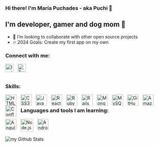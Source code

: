 ### Hi there! I'm María Puchades - aka Puchi 👋 

## I'm developer, gamer and dog mom 🐶

- 💞️ I’m looking to collaborate with other open source projects
- 🔥 2024 Goals: Create my first app on my own

### Connect with me:
[<img align="left" alt="Instagram" width="26px" src="https://cdn.jsdelivr.net/npm/simple-icons@3.0.1/icons/instagram.svg" style="padding-right:10px;" />][instagram]
[<img align="left" alt="Twitter" width="26px" src="https://cdn.jsdelivr.net/npm/simple-icons@3.13.0/icons/twitter.svg" style="padding-right:10px;" />][twitter]


&nbsp;&nbsp;
&nbsp;&nbsp;
---

### Skills:

<img align="left" alt="HTML5" width="35px" src="https://cdn.jsdelivr.net/gh/devicons/devicon/icons/html5/html5-original.svg" style="padding-right:10px;" />
<img align="left" alt="CSS3" width="35px" src="https://cdn.jsdelivr.net/gh/devicons/devicon/icons/css3/css3-original.svg" style="padding-right:10px;" />
<img align="left" alt="JavaScript" width="35px" src="https://cdn.jsdelivr.net/gh/devicons/devicon/icons/javascript/javascript-original.svg" style="padding-right:10px;" />
<img align="left" alt="React" width="35px" src="https://cdn.jsdelivr.net/npm/react-devicon@0.1.9/react/original-wordmark/ReactOriginalWordmark.svg" style="padding-right:10px;" />
<img align="left" alt="RubyOnRails" width="35px" src="https://cdn.jsdelivr.net/npm/react-devicon@0.1.9/ruby/original-wordmark/RubyOriginalWordmark.svg" style="padding-right:10px;" />
<img align="left" alt="Rails" width="35px" src="https://cdn.jsdelivr.net/npm/react-devicon@0.1.9/rails/original-wordmark/RailsOriginalWordmark.svg" style="padding-right:10px;" />

<img align="left" alt="MongoDB" width="35px" src="https://cdn.jsdelivr.net/gh/devicons/devicon/icons/mongodb/mongodb-original.svg" style="padding-right:10px;" />
<img align="left" alt="MySQL" width="35px" src="https://cdn.jsdelivr.net/npm/react-devicon@0.1.9/mysql/original-wordmark/MysqlOriginalWordmark.svg" style="padding-right:10px;" />
<img align="left" alt="GitHub" width="35px" src="https://cdn.jsdelivr.net/npm/react-devicon@0.1.9/github/original/GithubOriginal.svg" style="padding-right:10px;" />
<img align="left" alt="AmazonWebServices" width="35px" src="https://cdn.jsdelivr.net/npm/react-devicon@0.1.9/amazonwebservices/original-wordmark/AmazonwebservicesOriginalWordmark.svg" style="padding-right:10px;" />
<img align="left" alt="Confluence" width="35px" src="https://cdn.jsdelivr.net/npm/react-devicon@0.1.9/confluence/original-wordmark/ConfluenceOriginalWordmark.svg" style="padding-right:10px;" />


&nbsp;&nbsp;
&nbsp;&nbsp;

### Languages and tools I am learning:
<img align="left" alt="Angular" width="35px" src="https://cdn.jsdelivr.net/npm/react-devicon@0.1.9/angularjs/original/AngularjsOriginal.svg" style="padding-right:10px;" />
<img align="left" alt="Node.js" width="40px" src="https://cdn.jsdelivr.net/npm/react-devicon@0.1.9/nodejs/original-wordmark/NodejsOriginalWordmark.svg" style="padding-right:10px;" />
<img align="left" alt="Android" width="35px" src="https://cdn.jsdelivr.net/npm/react-devicon@0.1.9/android/original-wordmark/AndroidOriginalWordmark.svg" style="padding-right:10px;" />

&nbsp;&nbsp;
&nbsp;&nbsp;
---

<img align="center" src="https://github-readme-stats.vercel.app/api?username=emepuchades&include_all_commits=true&count_private=true&show_icons=true&line_height=20&title_color=2B5BBD&icon_color=2B5BBD&text_color=A1A1A1&bg_color=FFFFFF" alt="my Github Stats"/>

[twitter]: https://twitter.com/puchiidev
[instagram]: https://instagram.com/puchiideev

<!---
emepuchades/emepuchades is a ✨ special ✨ repository because its `README.md` (this file) appears on your GitHub profile.
You can click the Preview link to take a look at your changes.
--->
